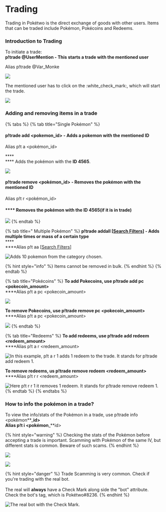 # Trading

Trading in Pokétwo is the direct exchange of goods with other users. Items that can be traded include Pokémon, Pokécoins and Redeems.

### Introduction to Trading

To initiate a trade:\
**p!trade @UserMention - This starts a trade with the mentioned user**

Alias p!trade @Var\_Monke&#x20;

![](<../.gitbook/assets/image (24).png>)

&#x20;The mentioned user has to click on the :white\_check\_mark:, which will start the trade.

![](<../.gitbook/assets/image (26).png>)

### &#x20;               Adding and removing items in a trade

{% tabs %}
{% tab title="Single Pokémon" %}
#### p!trade add \<pokemon\_id> - Adds a pokemon with the mentioned ID

Alias p!t a \<pokémon\_id>

****\
&#x20;                                        ****                                         Adds the pokémon with the **ID 4565**.

![](<../.gitbook/assets/image (5).png>)

#### **p!trade remove \<pok**é**mon\_id> - Removes the pok**é**mon with the mentioned ID**

Alias p!t r \<pokémon\_id>

#### &#x20;                               ****                                Removes the pokémon with the ID 4565(if it is in trade)

![](<../.gitbook/assets/image (10).png>)
{% endtab %}

{% tab title=" Multiple Pokémon" %}
**p!trade addall \[**[**Search Filters**](../intermediate-topics/search-filters.md)**] - Adds multiple times or mass of a certain type**\
****\
****Alias p!t aa \[[Search Filters](../intermediate-topics/search-filters.md)]&#x20;

![Adds 10 pokemon from the category chosen.](<../.gitbook/assets/image (2).png>)

{% hint style="info" %}
Items cannot be removed in bulk.
{% endhint %}
{% endtab %}

{% tab title="Pokécoins" %}
**To  add Pokecoins, use p!trade add pc \<pokecoin\_amount>**\
****Alias p!t a pc \<pokecoin\_amount>

![](<../.gitbook/assets/image (14).png>)

**To remove Pokecoins, use p!trade remove pc \<pokecoin\_amount>**\
****Alias p!t a pc \<pokecoin\_amount>

![](<../.gitbook/assets/image (6).png>)
{% endtab %}

{% tab title="Redeems" %}
**To add redeems, use p!trade add redeem \<redeem\_amount>**\
****Alias p!t a r \<redeem\_amount>

![In this example, p!t a r 1 adds 1 redeem to the trade. It stands for p!trade add redeem 1.](<../.gitbook/assets/image (12).png>)

**To remove redeems, us p!trade remove redeem \<redeem\_amount>** \
****Alias p!t r r \<redeem\_amount>

![Here p!t r r 1 it removes 1 redeem. It stands for p!trade remove redeem 1.](<../.gitbook/assets/image (27).png>)
{% endtab %}
{% endtabs %}

### How to info the pokémon in a trade?

To view the info/stats of the Pokémon in a trade, use p!trade info \<pokémon**\_**id>\
Alias p!t i \<pokémon**\_**id>

{% hint style="warning" %}
Checking the stats of the Pokémon before accepting a trade is important. Scamming with Pokémon of the same IV, but different stats is common. Beware of such scams.
{% endhint %}

![](<../.gitbook/assets/image (13).png>)

![](<../.gitbook/assets/image (23).png>)

{% hint style="danger" %}
Trade Scamming is very common. Check if you're trading with the real bot. \
\
The real will **always** have a Check Mark along side the "bot" attribute. Check the bot's tag, which is Pokétwo#8236.
{% endhint %}

![The real bot with the Check Mark.](<../.gitbook/assets/image (17).png>)
